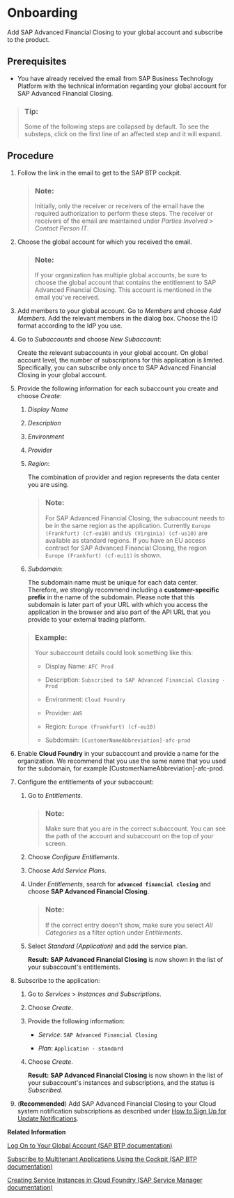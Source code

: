 <!-- loio1987953b694f4f80a63fab2d4e31f19d -->

# Onboarding

Add SAP Advanced Financial Closing to your global account and subscribe to the product.



<a name="loio1987953b694f4f80a63fab2d4e31f19d__prereq_rxp_5qb_l4b"/>

## Prerequisites

-   You have already received the email from SAP Business Technology Platform with the technical information regarding your global account for SAP Advanced Financial Closing.


> ### Tip:  
> Some of the following steps are collapsed by default. To see the substeps, click on the first line of an affected step and it will expand.



## Procedure

1.  Follow the link in the email to get to the SAP BTP cockpit.

    > ### Note:  
    > Initially, only the receiver or receivers of the email have the required authorization to perform these steps. The receiver or receivers of the email are maintained under *Parties Involved* \> *Contact Person IT*.

2.  Choose the global account for which you received the email.

    > ### Note:  
    > If your organization has multiple global accounts, be sure to choose the global account that contains the entitlement to SAP Advanced Financial Closing. This account is mentioned in the email you've received.

3.  Add members to your global account. Go to *Members* and choose *Add Members*. Add the relevant members in the dialog box. Choose the ID format according to the IdP you use.

4.  Go to *Subaccounts* and choose *New Subaccount*:

    Create the relevant subaccounts in your global account. On global account level, the number of subscriptions for this application is limited. Specifically, you can subscribe only once to SAP Advanced Financial Closing in your global account.

5.  Provide the following information for each subaccount you create and choose *Create*:

    1.  *Display Name*

    2.  *Description*

    3.  *Environment*

    4.  *Provider*

    5.  *Region*:

        The combination of provider and region represents the data center you are using.

        > ### Note:  
        > For SAP Advanced Financial Closing, the subaccount needs to be in the same region as the application. Currently `Europe (Frankfurt) (cf-eu10)` and `US (Virginia) (cf-us10)` are available as standard regions. If you have an EU access contract for SAP Advanced Financial Closing, the region `Europe (Frankfurt) (cf-eu11)` is shown.

    6.  *Subdomain*:

        The subdomain name must be unique for each data center. Therefore, we strongly recommend including a **customer-specific prefix** in the name of the subdomain. Please note that this subdomain is later part of your URL with which you access the application in the browser and also part of the API URL that you provide to your external trading platform.


    > ### Example:  
    > Your subaccount details could look something like this:
    > 
    > -   Display Name: `AFC Prod`
    > 
    > -   Description: `Subscribed to SAP Advanced Financial Closing - Prod`
    > 
    > -   Environment: `Cloud Foundry`
    > 
    > -   Provider: `AWS`
    > 
    > -   Region: `Europe (Frankfurt) (cf-eu10)`
    > 
    > -   Subdomain: `[CustomerNameAbbreviation]-afc-prod`

6.  Enable **Cloud Foundry** in your subaccount and provide a name for the organization. We recommend that you use the same name that you used for the subdomain, for example \[CustomerNameAbbreviation\]-afc-prod.

7.  Configure the entitlements of your subaccount:

    1.  Go to *Entitlements*.

        > ### Note:  
        > Make sure that you are in the correct subaccount. You can see the path of the account and subaccount on the top of your screen.

    2.  Choose *Configure Entitlements*.

    3.  Choose *Add Service Plans*.

    4.  Under *Entitlements*, search for **`advanced financial closing`** and choose **SAP Advanced Financial Closing**.

        > ### Note:  
        > If the correct entry doesn't show, make sure you select *All Categories* as a filter option under *Entitlements*.

    5.  Select *Standard \(Application\)* and add the service plan.

        **Result:** **SAP Advanced Financial Closing** is now shown in the list of your subaccount's entitlements.


8.  Subscribe to the application:

    1.  Go to *Services* \> *Instances and Subscriptions*.

    2.  Choose *Create*.

    3.  Provide the following information:

        -   *Service*: `SAP Advanced Financial Closing`

        -   *Plan*: `Application - standard`


    4.  Choose *Create*.

        **Result:** **SAP Advanced Financial Closing** is now shown in the list of your subaccount's instances and subscriptions, and the status is *Subscribed*.


9.  \(**Recommended**\) Add SAP Advanced Financial Closing to your Cloud system notification subscriptions as described under [How to Sign Up for Update Notifications](../Monitoring-and-Troubleshooting/how-to-sign-up-for-update-notifications-77c4077.md).


**Related Information**  


[Log On to Your Global Account \(SAP BTP documentation\)](https://help.sap.com/docs/BTP/65de2977205c403bbc107264b8eccf4b/77be28886328492086ab07c003cb8d37.html)

[Subscribe to Multitenant Applications Using the Cockpit \(SAP BTP documentation\)](https://help.sap.com/docs/BTP/65de2977205c403bbc107264b8eccf4b/7a3e39622be14413b2a4df7c02ca1170.html)

[Creating Service Instances in Cloud Foundry \(SAP Service Manager documentation\)](https://help.sap.com/docs/SERVICEMANAGEMENT/09cc82baadc542a688176dce601398de/6d6846def3c443aa9f83d127353147ce.html)

